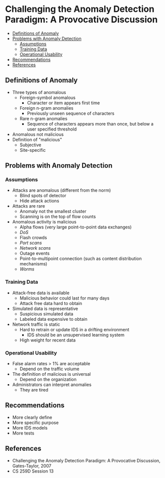 # Challenging the Anomaly Detection Paradigm: A Provocative Discussion

<!-- TOC -->

- [Definitions of Anomaly](#definitions-of-anomaly)
- [Problems with Anomaly Detection](#problems-with-anomaly-detection)
    - [Assumptions](#assumptions)
    - [Training Data](#training-data)
    - [Operational Usability](#operational-usability)
- [Recommendations](#recommendations)
- [References](#references)

<!-- /TOC -->

## Definitions of Anomaly

* Three types of anomalous
    * Foreign-symbol anomalous
        * Character or item appears first time
    * Foreign n-gram anomalies
        * Previously unseen sequence of characters
    * Rare n-gram anomalies
        * Sequence of characters appears more than once, but below a user specified threshold
* Anomalous not malicious
* Definition of "malicious"
    * Subjective
    * Site-specific

## Problems with Anomaly Detection

### Assumptions

* Attacks are anomalous (different from the norm)
    * Blind spots of detector
    * Hide attack actions
* Attacks are rare
    * Anomaly not the smallest cluster 
    * Scanning is on the top of flow counts
* Anomalous activity is malicious
    * Alpha flows (very large point-to-point data exchanges)
    * _DoS_
    * Flash crowds
    * _Port scans_
    * _Network scans_
    * Outage events
    * Point-to-multipoint connection (such as content distribution mechanisms)
    * _Worms_

### Training Data

* Attack-free data is available
    * Malicious behavior could last for many days
    * Attack free data hard to obtain
* Simulated data is representative
    * Suspicious simulated data
    * Labeled data expensive to obtain
* Network traffic is static
    * Hard to retrain or update IDS in a drifting environment
        * IDS should be an unsupervised learning system
    * High weight for recent data

### Operational Usability

* False alarm rates > 1% are acceptable
    * Depend on the traffic volume
* The definition of malicious is universal
    * Depend on the organization
* Administrators can interpret anomalies
    * They are tired

## Recommendations

* More clearly define
* More specific purpose
* More IDS models
* More tests

## References

* Challenging the Anomaly Detection Paradigm: A Provocative Discussion, Gates-Taylor, 2007
* CS 259D Session 13
